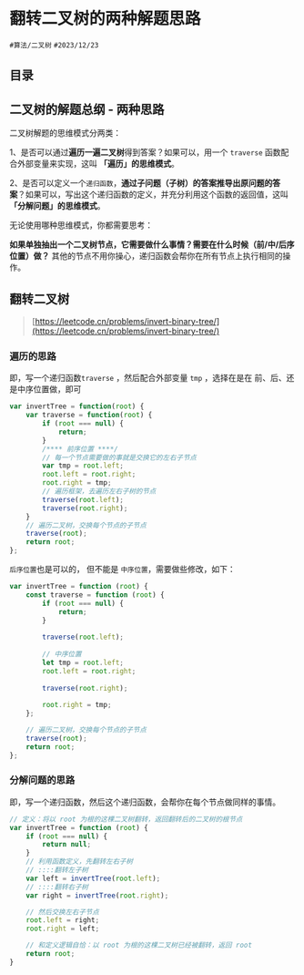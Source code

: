 
# 翻转二叉树的两种解题思路


`#算法/二叉树` `#2023/12/23` 


## 目录
<!-- toc -->
 ## 二叉树的解题总纲 - 两种思路 

二叉树解题的思维模式分两类：

1、是否可以通过**遍历一遍二叉树**得到答案？如果可以，用一个 `traverse` 函数配合外部变量来实现，这叫 **「遍历」的思维模式**。

2、是否可以定义一个`递归函数`，**通过子问题（子树）的答案推导出原问题的答案**？如果可以，写出这个递归函数的定义，并充分利用这个函数的返回值，这叫 **「分解问题」的思维模式**。

无论使用哪种思维模式，你都需要思考：

**如果单独抽出一个二叉树节点，它需要做什么事情？需要在什么时候（前/中/后序位置）做？** 其他的节点不用你操心，递归函数会帮你在所有节点上执行相同的操作。

## 翻转二叉树

> [https://leetcode.cn/problems/invert-binary-tree/](https://leetcode.cn/problems/invert-binary-tree/)

### 遍历的思路

即，写一个递归函数`traverse` ，然后配合外部变量 `tmp` ，选择在是在 前、后、还是中序位置做，即可

```javascript
var invertTree = function(root) {
    var traverse = function(root) {
        if (root === null) {
            return;
        }
        /**** 前序位置 ****/
        // 每一个节点需要做的事就是交换它的左右子节点
        var tmp = root.left;
        root.left = root.right;
        root.right = tmp;
        // 遍历框架，去遍历左右子树的节点
        traverse(root.left);
        traverse(root.right);
    }
    // 遍历二叉树，交换每个节点的子节点
    traverse(root);
    return root;
};

```

`后序位置`也是可以的， 但不能是 `中序位置`，需要做些修改，如下：

```javascript
var invertTree = function (root) {
    const traverse = function (root) {
        if (root === null) {
            return;
        }
        
        traverse(root.left);
        
        // 中序位置
        let tmp = root.left;
        root.left = root.right;
        
        traverse(root.right);
        
        root.right = tmp;
    };

    // 遍历二叉树，交换每个节点的子节点
    traverse(root);
    return root;
};

```

### 分解问题的思路

即，写一个递归函数，然后这个递归函数，会帮你在每个节点做同样的事情。

```javascript
// 定义：将以 root 为根的这棵二叉树翻转，返回翻转后的二叉树的根节点
var invertTree = function (root) {
    if (root === null) {
        return null;
    }
    // 利用函数定义，先翻转左右子树
    // ::::翻转左子树
    var left = invertTree(root.left);
    // ::::翻转右子树
    var right = invertTree(root.right);

    // 然后交换左右子节点
    root.left = right;
    root.right = left;

    // 和定义逻辑自恰：以 root 为根的这棵二叉树已经被翻转，返回 root
    return root;
}
```

